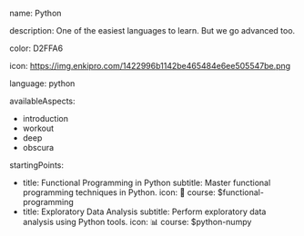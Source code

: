 name: Python

description: One of the easiest languages to learn. But we go advanced too.

color: D2FFA6

icon: https://img.enkipro.com/1422996b1142be465484e6ee505547be.png

language: python

availableAspects:
  - introduction
  - workout
  - deep
  - obscura 

startingPoints:
  - title: Functional Programming in Python
    subtitle: Master functional programming techniques in Python.
    icon: 🧠
    course: $functional-programming
  - title: Exploratory Data Analysis
    subtitle: Perform exploratory data analysis using Python tools.
    icon: 📊
    course: $python-numpy
